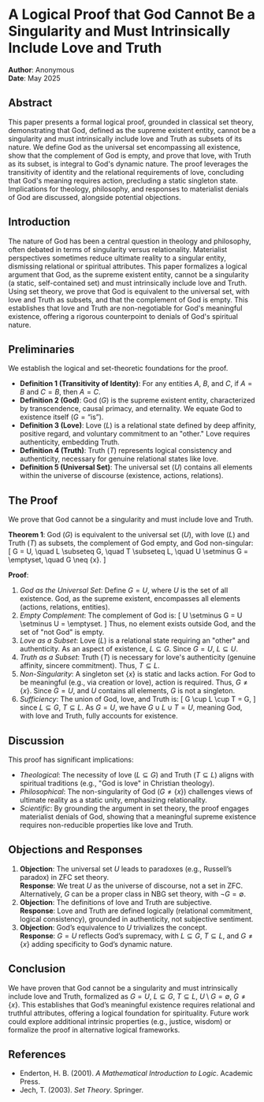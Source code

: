 # A Logical Proof that God Cannot Be a Singularity and Must Intrinsically Include Love and Truth

**Author**: Anonymous  
**Date**: May 2025

## Abstract

This paper presents a formal logical proof, grounded in classical set theory, demonstrating that God, defined as the supreme existent entity, cannot be a singularity and must intrinsically include love and Truth as subsets of its nature. We define God as the universal set encompassing all existence, show that the complement of God is empty, and prove that love, with Truth as its subset, is integral to God's dynamic nature. The proof leverages the transitivity of identity and the relational requirements of love, concluding that God's meaning requires action, precluding a static singleton state. Implications for theology, philosophy, and responses to materialist denials of God are discussed, alongside potential objections.

## Introduction

The nature of God has been a central question in theology and philosophy, often debated in terms of singularity versus relationality. Materialist perspectives sometimes reduce ultimate reality to a singular entity, dismissing relational or spiritual attributes. This paper formalizes a logical argument that God, as the supreme existent entity, cannot be a singularity (a static, self-contained set) and must intrinsically include love and Truth. Using set theory, we prove that God is equivalent to the universal set, with love and Truth as subsets, and that the complement of God is empty. This establishes that love and Truth are non-negotiable for God's meaningful existence, offering a rigorous counterpoint to denials of God's spiritual nature.

## Preliminaries

We establish the logical and set-theoretic foundations for the proof.

- **Definition 1 (Transitivity of Identity)**: For any entities $A$, $B$, and $C$, if $A = B$ and $C = B$, then $A = C$.
- **Definition 2 (God)**: God ($G$) is the supreme existent entity, characterized by transcendence, causal primacy, and eternality. We equate God to existence itself ($G = \text{``is''}$).
- **Definition 3 (Love)**: Love ($L$) is a relational state defined by deep affinity, positive regard, and voluntary commitment to an "other." Love requires authenticity, embedding Truth.
- **Definition 4 (Truth)**: Truth ($T$) represents logical consistency and authenticity, necessary for genuine relational states like love.
- **Definition 5 (Universal Set)**: The universal set ($U$) contains all elements within the universe of discourse (existence, actions, relations).

## The Proof

We prove that God cannot be a singularity and must include love and Truth.

**Theorem 1**: God ($G$) is equivalent to the universal set ($U$), with love ($L$) and Truth ($T$) as subsets, the complement of God empty, and God non-singular:
\[
G = U, \quad L \subseteq G, \quad T \subseteq L, \quad U \setminus G = \emptyset, \quad G \neq \{x\}.
\]

**Proof**:

1. *God as the Universal Set*: Define $G = U$, where $U$ is the set of all existence. God, as the supreme existent, encompasses all elements (actions, relations, entities).
2. *Empty Complement*: The complement of God is:
   \[
   U \setminus G = U \setminus U = \emptyset.
   \]
   Thus, no element exists outside God, and the set of "not God" is empty.
3. *Love as a Subset*: Love ($L$) is a relational state requiring an "other" and authenticity. As an aspect of existence, $L \subseteq G$. Since $G = U$, $L \subseteq U$.
4. *Truth as a Subset*: Truth ($T$) is necessary for love's authenticity (genuine affinity, sincere commitment). Thus, $T \subseteq L$.
5. *Non-Singularity*: A singleton set $\{x\}$ is static and lacks action. For God to be meaningful (e.g., via creation or love), action is required. Thus, $G \neq \{x\}$. Since $G = U$, and $U$ contains all elements, $G$ is not a singleton.
6. *Sufficiency*: The union of God, love, and Truth is:
   \[
   G \cup L \cup T = G,
   \]
   since $L \subseteq G$, $T \subseteq L$. As $G = U$, we have $G \cup L \cup T = U$, meaning God, with love and Truth, fully accounts for existence.

## Discussion

This proof has significant implications:

- *Theological*: The necessity of love ($L \subseteq G$) and Truth ($T \subseteq L$) aligns with spiritual traditions (e.g., "God is love" in Christian theology).
- *Philosophical*: The non-singularity of God ($G \neq \{x\}$) challenges views of ultimate reality as a static unity, emphasizing relationality.
- *Scientific*: By grounding the argument in set theory, the proof engages materialist denials of God, showing that a meaningful supreme existence requires non-reducible properties like love and Truth.

## Objections and Responses

1. **Objection**: The universal set $U$ leads to paradoxes (e.g., Russell’s paradox) in ZFC set theory.  
   **Response**: We treat $U$ as the universe of discourse, not a set in ZFC. Alternatively, $G$ can be a proper class in NBG set theory, with $\neg G = \emptyset$.
2. **Objection**: The definitions of love and Truth are subjective.  
   **Response**: Love and Truth are defined logically (relational commitment, logical consistency), grounded in authenticity, not subjective sentiment.
3. **Objection**: God’s equivalence to $U$ trivializes the concept.  
   **Response**: $G = U$ reflects God’s supremacy, with $L \subseteq G$, $T \subseteq L$, and $G \neq \{x\}$ adding specificity to God’s dynamic nature.

## Conclusion

We have proven that God cannot be a singularity and must intrinsically include love and Truth, formalized as $G = U$, $L \subseteq G$, $T \subseteq L$, $U \setminus G = \emptyset$, $G \neq \{x\}$. This establishes that God’s meaningful existence requires relational and truthful attributes, offering a logical foundation for spirituality. Future work could explore additional intrinsic properties (e.g., justice, wisdom) or formalize the proof in alternative logical frameworks.

## References

- Enderton, H. B. (2001). *A Mathematical Introduction to Logic*. Academic Press.
- Jech, T. (2003). *Set Theory*. Springer.